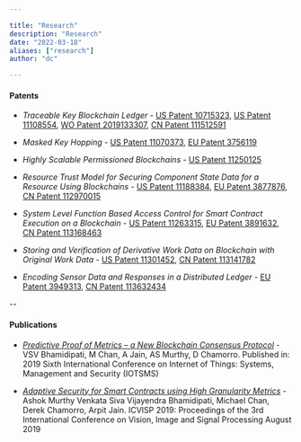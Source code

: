 ```yaml
---

title: "Research"
description: "Research"
date: "2022-03-18"
aliases: ["research"]
author: "dc"

---
```


#### Patents

- *Traceable Key Blockchain Ledger* - [US Patent 10715323](https://patents.google.com/patent/US10715323B2), [US Patent 11108554](https://patents.google.com/patent/US11108554B2), [WO Patent 2019133307](https://patents.google.com/patent/WO2019133307/en), [CN Patent 111512591](https://patents.google.com/patent/CN111512591/en)

- *Masked Key Hopping* - [US Patent 11070373](https://patents.google.com/patent/US11070373B2/), [EU Patent 3756119](https://patents.google.com/patent/EP3756119B1)

- *Highly Scalable Permissioned Blockchains* - [US Patent 11250125 ](https://patents.google.com/patent/US11250125B2/en)

- *Resource Trust Model for Securing Component State Data for a Resource Using Blockchains* - [US Patent 11188384](https://patents.google.com/patent/US11188384B2), [EU Patent 3877876](https://patents.google.com/patent/EP3877876), [CN Patent 112970015](https://patents.google.com/patent/CN112970015/en)

- *System Level Function Based Access Control for Smart Contract Execution on a Blockchain* - [US Patent 11263315](https://patents.google.com/patent/US11263315B2/en), [EU Patent 3891632](https://patents.google.com/patent/EP3891632), [CN Patent 113168463](https://patents.google.com/patent/CN113168463/en)

- *Storing and Verification of Derivative Work Data on Blockchain with Original Work Data* - [US Patent 11301452](https://patents.google.com/patent/US11301452B2/en), [CN Patent 113141782](https://patents.google.com/patent/CN113141782/en)

- *Encoding Sensor Data and Responses in a Distributed Ledger* - [EU Patent 3949313](https://patents.google.com/patent/EP3949313), [CN Patent 113632434](https://patents.google.com/patent/CN113632434/en)

--

#### Publications

- [*Predictive Proof of Metrics – a New Blockchain Consensus Protocol*](https://ieeexplore.ieee.org/abstract/document/8939242) - VSV Bhamidipati, M Chan, A Jain, AS Murthy, D Chamorro. Published in: 2019 Sixth International Conference on Internet of Things: Systems, Management and Security (IOTSMS)

- [*Adaptive Security for Smart Contracts using High Granularity Metrics*](https://dl.acm.org/doi/10.1145/3387168.3387214) - Ashok Murthy Venkata Siva Vijayendra Bhamidipati, Michael Chan, Derek Chamorro, Arpit Jain. ICVISP 2019: Proceedings of the 3rd International Conference on Vision, Image and Signal Processing August 2019
